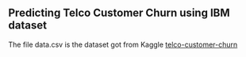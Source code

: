 ## Predicting Telco Customer Churn using IBM dataset
The file data.csv is the dataset got from Kaggle <link>[telco-customer-churn](https://www.kaggle.com/datasets/blastchar/telco-customer-churn)